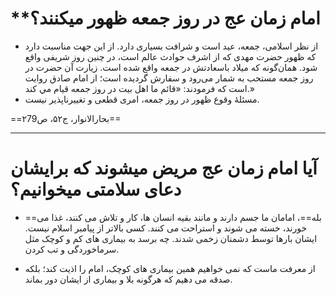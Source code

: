 # **امام زمان عج در روز جمعه ظهور میکنند؟ 

 - از نظر اسلامی، جمعه، عید است و شرافت بسیاری دارد. از این جهت مناسبت دارد که ظهور  حضرت مهدی که از اشرف حوادث عالم است، در چنین روز شریفی واقع شود. همان‌گونه که میلاد باسعادتش در جمعه واقع شده است.  زیارت آن حضرت در روز جمعه مستحب به شمار می‌رود و سفارش گردیده است؛ از امام صادق روایت است که فرمودند: «قائم ما اهل بيت در روز جمعه قيام مي كند.»
 - مسئلۀ وقوع ظهور در روز جمعه، امری قطعی و تغییرناپذیر نیست.

==بحارالانوار، ج۵۲، ص۲79== 

---

# **آیا امام زمان عج مریض میشوند که برایشان دعای سلامتی میخوانیم؟**
- ==بله==، امامان ما جسم دارند و مانند بقیه انسان ها، کار و تلاش می کنند، غذا می خورند، خسته می شوند و استراحت می کنند. کسی بالاتر از پیامبر اسلام نیست. ایشان بارها توسط دشمنان زخمی شدند. چه برسد به بیماری های کم و کوچک مثل سرماخوردگی و تب کردن.

- از معرفت ماست که نمی خواهیم همین بیماری های کوچک، امام را اذیت کند؛ بلکه صدقه می دهیم که هرگونه بلا و بیماری از ایشان دور بماند.
